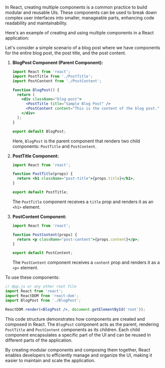 In React, creating multiple components is a common practice to build modular and reusable UIs. These components can be used to break down complex user interfaces into smaller, manageable parts, enhancing code readability and maintainability.

Here's an example of creating and using multiple components in a React application:

Let's consider a simple scenario of a blog post where we have components for the entire blog post, the post title, and the post content.

1. **BlogPost Component (Parent Component):**
   ```jsx
   import React from 'react';
   import PostTitle from './PostTitle';
   import PostContent from './PostContent';

   function BlogPost() {
     return (
       <div className="blog-post">
         <PostTitle title="Sample Blog Post" />
         <PostContent content="This is the content of the blog post." />
       </div>
     );
   }

   export default BlogPost;
   ```
   Here, `BlogPost` is the parent component that renders two child components: `PostTitle` and `PostContent`.

2. **PostTitle Component:**
   ```jsx
   import React from 'react';

   function PostTitle(props) {
     return <h1 className="post-title">{props.title}</h1>;
   }

   export default PostTitle;
   ```
   The `PostTitle` component receives a `title` prop and renders it as an `<h1>` element.

3. **PostContent Component:**
   ```jsx
   import React from 'react';

   function PostContent(props) {
     return <p className="post-content">{props.content}</p>;
   }

   export default PostContent;
   ```
   The `PostContent` component receives a `content` prop and renders it as a `<p>` element.

To use these components:

```jsx
// App.js or any other root file
import React from 'react';
import ReactDOM from 'react-dom';
import BlogPost from './BlogPost';

ReactDOM.render(<BlogPost />, document.getElementById('root'));
```

This code structure demonstrates how components are created and composed in React. The `BlogPost` component acts as the parent, rendering `PostTitle` and `PostContent` components as its children. Each child component encapsulates a specific part of the UI and can be reused in different parts of the application.

By creating modular components and composing them together, React enables developers to efficiently manage and organize the UI, making it easier to maintain and scale the application.
